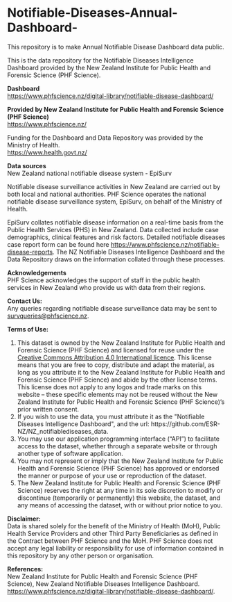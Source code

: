 # Notifiable-Diseases-Annual-Dashboard-
This repository is to make Annual Notifiable Disease Dashboard data public.


This is the data repository for the Notifiable Diseases Intelligence Dashboard provided by the New Zealand Institute for Public Health and Forensic Science (PHF Science).



<b>Dashboard</b><br>
https://www.phfscience.nz/digital-library/notifiable-disease-dashboard/

<b>Provided by New Zealand Institute for Public Health and Forensic Science (PHF Science) </b><br>
https://www.phfscience.nz/

Funding for the Dashboard and Data Repository was provided by the Ministry of Health.<br>
https://www.health.govt.nz/ 

<b>Data sources</b><br>
New Zealand national notifiable disease system - EpiSurv

Notifiable disease surveillance activities in New Zealand are carried out by both local and national authorities. PHF Science operates the national notifiable disease surveillance system, EpiSurv, on behalf of the Ministry of Health.<br>

EpiSurv collates notifiable disease information on a real-time basis from the Public Health Services (PHS) in New Zealand. Data collected include case demographics, clinical features and risk factors. Detailed notifiable diseases case report form can be found here https://www.phfscience.nz/notifiable-disease-reports. The NZ Notifiable Diseases Intelligence Dashboard and the Data Repository draws on the information collated through these processes. 


<b>Acknowledgements</b><br>
PHF Science acknowledges the support of staff in the public health services in New Zealand who provide us with data from their regions.

<b>Contact Us:</b><br>
Any queries regarding notifiable disease surveillance data may be sent to survqueries@phfscience.nz.

<b>Terms of Use: </b>
<ol>
<li>This dataset is owned by the New Zealand Institute for Public Health and Forensic Science (PHF Science) and licensed for reuse under the <a href="https://creativecommons.org/licenses/by/4.0/">Creative Commons Attribution 4.0 International licence</a>. This license means that you are free to copy, distribute and adapt the material, as long as you attribute it to the New Zealand Institute for Public Health and Forensic Science (PHF Science) and abide by the other license terms. This license does not apply to any logos and trade marks on this website – these specific elements may not be reused without the New Zealand Institute for Public Health and Forensic Science (PHF Science)’s prior written consent. </li>
<li>If you wish to use the data, you must attribute it as the "Notifiable Diseases Intelligence Dashboard", and the url: https://github.com/ESR-NZ/NZ_notifiablediseases_data.</li>
<li>You may use our application programming interface (“API”) to facilitate access to the dataset, whether through a separate website or through another type of software application.</li>
<li>You may not represent or imply that the New Zealand Institute for Public Health and Forensic Science (PHF Science) has approved or endorsed the manner or purpose of your use or reproduction of the dataset.</li>
<li>The New Zealand Institute for Public Health and Forensic Science (PHF Science) reserves the right at any time in its sole discretion to modify or discontinue (temporarily or permanently) this website, the dataset, and any means of accessing the dataset, with or without prior notice to you.</li>
</ol>

<b>Disclaimer:</b><br>
Data is shared solely for the benefit of the Ministry of Health (MoH), Public Health Service Providers and other Third Party Beneficiaries as defined in the Contract between PHF Science and the MoH. PHF Science does not accept any legal liability or responsibility for use of information contained in this repository by any other person or organisation.

<b>References: </b><br>
New Zealand Institute for Public Health and Forensic Science (PHF Science), New Zealand Notifiable Diseases Intelligence Dashboard. https://www.phfscience.nz/digital-library/notifiable-disease-dashboard/.


